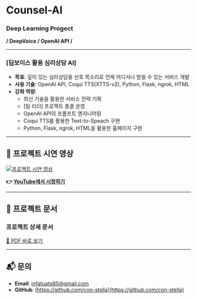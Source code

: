 # Counsel-AI
### Deep Learning Progect
  **/ DeepVoice / OpenAI API /**

---

### [딥보이스 활용 심리상담 AI]
- **목표**: 깊이 있는 심리상담을 선호 목소리로 언제 어디서나 받을 수 있는 서비스 개발
- **사용 기술**: OpenAI API, Coqui TTS(XTTS-v2), Python, Flask, ngrok, HTML
- **강화 역량**:
  - 최신 기술을 활용한 서비스 전략 기획
  - [팀 리더] 프로젝트 총괄 운영
  - OpenAI API의 프롬프트 엔지니어링
  - Coqui TTS를 활용한 Text-to-Speach 구현
  - Python, Flask, ngrok, HTML을 활용한 홈페이지 구현

---

## 🎥 프로젝트 시연 영상
[![프로젝트 시연 영상](https://img.youtube.com/vi/LQqGzVak28E/0.jpg)](https://www.youtube.com/watch?v=LQqGzVak28E)

**👉 [YouTube에서 시청하기](https://www.youtube.com/watch?v=LQqGzVak28E)**

--- 

## 📄 프로젝트 문서
### 프로젝트 상세 문서
[📄 PDF 바로 보기](./CounselAI__DeepVoice_OpenAIAPI.pdf)

---

## 📬 문의
- **Email**: [infatuate85@gmail.com](mailto:infatuate85@gmail.com)
- **GitHub**: [https://github.com/con-stella](https://github.com/con-stella)

